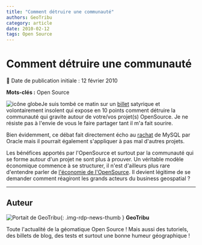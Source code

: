 ```yaml
---
title: "Comment détruire une communauté"
authors: GeoTribu
category: article
date: 2010-02-12
tags: Open Source
---
```


# Comment détruire une communauté

:calendar: Date de publication initiale : 12 février 2010

**Mots-clés :** Open Source

![icône globe](https://cdn.geotribu.fr/img/internal/icons-rdp-news/world.png)Je suis tombé ce matin sur un [billet](http://www.framablog.org/index.php/post/2010/02/08/comment-detruire-votre-communaute) satyrique et volontairement insolent qui expose en 10 points comment détruire la communauté qui gravite autour de votre/vos projet(s) OpenSource. Je ne résiste pas à l'envie de vous le faire partager tant il m'a fait sourire.

Bien évidemment, ce débat fait directement écho au [rachat](http://pro.01net.com/editorial/501623/rachat-de-sun-par-oracle-faut-il-avoir-peur-pour-mysql/) de MySQL par Oracle mais il pourrait également s'appliquer à pas mal d'autres projets.

Les bénéfices apportés par l'OpenSource et surtout par la communauté qui se forme autour d'un projet ne sont plus à prouver. Un véritable modèle économique commence à se structurer, il n'est d'ailleurs plus rare d'entendre parler de [l'économie de l'OpenSource](http://www.lca2010.org.nz/wiki/Miniconfs/Business_of_Open_Source). Il devient légitime de se demander comment réagiront les grands acteurs du business geospatial ?

----

## Auteur

![Portait de GeoTribu](https://cdn.geotribu.fr/img/internal/charte/geotribu_logo_64x64.png){: .img-rdp-news-thumb }
**GeoTribu**

Toute l'actualité de la géomatique Open Source ! Mais aussi des tutoriels, des billets de blog, des tests et surtout une bonne humeur géographique !
